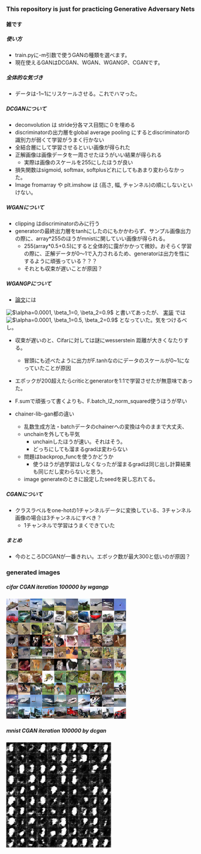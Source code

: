 ### This repository is just for practicing Generative Adversary Nets

#### 雑です

##### 使い方
- train.pyに-m引数で使うGANの種類を選べます。
- 現在使えるGANはDCGAN、WGAN、WGANGP、CGANです。

##### 全体的な気づき
- データは-1~1にリスケールさせる。これでハマった。

##### DCGANについて
- deconvolution は stride分各マス目間に０を埋める
- discriminatorの出力層をglobal average pooling にするとdiscriminatorの識別力が弱くて学習がうまく行かない
- 全結合層にして学習させるといい画像が得られた
- 正解画像は画像データを一周させたほうがいい結果が得られる
    - 実際は画像のスケールを255にしたほうが良い
- 損失関数はsigmoid, softmax, softplusどれにしてもあまり変わらなかった。
- Image fromarray や plt.imshow は (高さ, 幅, チャンネル)の順にしないといけない。


##### WGANについて
- clipping はdiscriminatorのみに行う
- generatorの最終出力層をtanhにしたのにもかかわらず、サンプル画像出力の際に、array*255のほうがmnistに関していい画像が得られる。
  - 255(array*0.5+0.5)にすると全体的に靄がかかって微妙。おそらく学習の際に、正解データが0〜1で入力されるため、generatorは出力を性にするように頑張っている？？？
  - それとも収束が遅いことが原因？

##### WGANGPについて
- [論文](https://arxiv.org/abs/1704.00028)には
<img src="https://latex.codecogs.com/gif.latex?$\alpha=0.0001,&space;\beta_1=0,&space;\beta_2=0.9$" title="$\alpha=0.0001, \beta_1=0, \beta_2=0.9$" />  
と書いてあったが、
<a href="https://github.com/igul222/improved_wgan_training">実装</a> では
<img src="https://latex.codecogs.com/gif.latex?$\alpha=0.0001,&space;\beta_1=0.5,&space;\beta_2=0.9$" title="$\alpha=0.0001, \beta_1=0.5, \beta_2=0.9$" />
となっていた。気をつけるべし。

- 収束が遅いのと、Cifarに対しては謎にwesserstein 距離が大きくなたりする。
  - 冒頭にも述べたように出力がF.tanhなのにデータのスケールが0~1になっていたことが原因
- エポックが200超えたらcriticとgeneratorを1:1で学習させたが無意味であった。
- F.sumで頑張って書くよりも、F.batch_l2_norm_squared使うほうが早い

- chainer-lib-gan都の違い
  - 乱数生成方法・batchデータのchainerへの変換は今のままで大丈夫、
  - unchainを外しても平気
    - unchainしたほうが速い。それはそう。
    - どっちにしても溜まるgradは変わらない
  - 問題はbackprop_funcを使うかどうか
    - 使うほうが過学習はしなくなったが溜まるgradは同じ出し計算結果も同じだし変わらないと思う。
  - image generateのときに設定したseedを戻し忘れてる。


##### CGANについて
- クラスラベルをone-hotの1チャンネルデータに変換している、3チャンネル画像の場合は3チャンネルにすべき？
  - 1チャンネルで学習はうまくできていた

##### まとめ
- 今のところDCGANが一番きれい。エポック数が最大300と低いのが原因？

### generated images
##### cifar CGAN iteration 100000 by wgangp
![cifar CGAN iteration 100000 by wgangp](https://github.com/min9813/GAN/blob/master/sample_image/cgan_cifar/image_iteration:100000.png)
##### mnist CGAN iteration 100000 by dcgan
![mnist CGAN by dcgan](https://github.com/min9813/GAN/blob/master/sample_image/cgan_mnist/mnist_cgan.gif)

